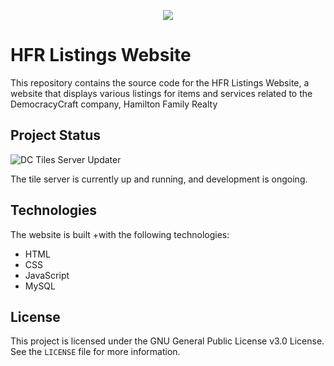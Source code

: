 <p align="center">
  <img src="https://imgs.milklegend.xyz/hamilton-realty-200x200.png"><br>
</p>

# HFR Listings Website

This repository contains the source code for the HFR Listings Website, a website that displays various listings for items and services related to the DemocracyCraft company, Hamilton Family Realty

## Project Status

![DC Tiles Server Updater](https://cronitor.io/badges/41gGNN/production/8LIlGS9YJZpMQ-3p-MtXB5RAvbU.svg)

The tile server is currently up and running, and development is ongoing.

## Technologies

The website is built +with the following technologies:

- HTML
- CSS
- JavaScript
- MySQL

## License

This project is licensed under the GNU General Public License v3.0 License. See the `LICENSE` file for more information.
